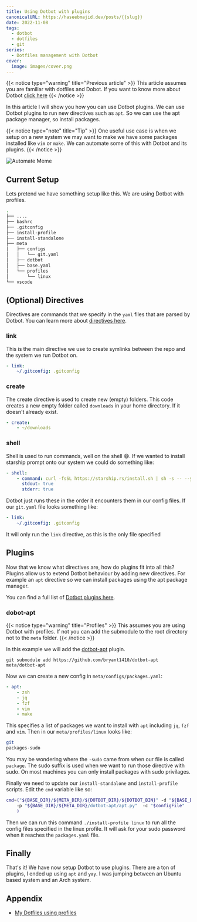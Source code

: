 ```yaml
---
title: Using Dotbot with plugins
canonicalURL: https://haseebmajid.dev/posts/{{slug}}
date: 2022-11-08
tags:
  - dotbot
  - dotfiles
  - git
series:
  - Dotfiles management with Dotbot
cover:
  image: images/cover.png
---
```


{{< notice type="warning" title="Previous article" >}}
This article assumes you are familiar with dotfiles and Dobot.
If you want to know more about Dotbot [click here](/posts/2022-10-15-how-to-manage-your-dotfiles-with-dotbot)
{{< /notice >}}

In this article I will show you how you can use Dotbot plugins. We can use Dotbot plugins to run new directives such as `apt`.
So we can use the apt package manager, so install packages.

{{< notice type="note" title="Tip" >}}
One useful use case is when we setup on a new system we may want to make we have some packages installed like `vim` or `make`.
We can automate some of this with Dotbot and its plugins.
{{< /notice >}}

![Automate Meme](images/automate.png)

## Current Setup

Lets pretend we have something setup like this. We are using Dotbot with profiles.

```bash
.
├── ....
├── bashrc
├── .gitconfig
├── install-profile
├── install-standalone
├── meta
│   ├── configs
│   │   └── git.yaml
│   ├── dotbot
│   ├── base.yaml
│   └── profiles
│       └── linux
└── vscode
```

## (Optional) Directives

Directives are commands that we specify in the `yaml` files that are parsed by Dotbot.
You can learn more about [directives here](https://github.com/anishathalye/dotbot#link).

### link

This is the main directive we use to create symlinks between the repo and the system we run Dotbot on.

```yaml
- link:
    ~/.gitconfig: .gitconfig
```

### create

The create directive is used to create new (empty) folders. This code creates a new empty folder called `downloads` in your home directory.
If it doesn't already exist.

```yaml
- create:
    - ~/downloads
```

### shell

Shell is used to run commands, well on the shell 😅. If we wanted to install starship prompt onto our system we could do something like:

```yaml
- shell:
    - command: curl -fsSL https://starship.rs/install.sh | sh -s -- --yes
      stdout: true
      stderr: true
```

Dotbot just runs these in the order it encounters them in our config files. If our `git.yaml` file looks something like:

```yaml
- link:
    ~/.gitconfig: .gitconfig
```

It will only run the `link` directive, as this is the only file specified

## Plugins

Now that we know what directives are, how do plugins fit into all this? Plugins allow us to extend Dotbot behaviour by adding new directives. For example an `apt`
directive so we can install packages using the apt package manager.

You can find a full list of [Dotbot plugins here](https://github.com/anishathalye/dotbot/wiki/Plugins).

### dobot-apt

{{< notice type="warning" title="Profiles" >}}
This assumes you are using Dotbot with profiles.
If not you can add the submodule to the root directory not to the `meta` folder.
{{< /notice >}}

In this example we will add the [dotbot-apt](https://github.com/bryant1410/dotbot-apt) plugin.

```
git submodule add https://github.com/bryant1410/dotbot-apt meta/dotbot-apt
```

Now we can create a new config in `meta/configs/packages.yaml`:

```yaml
- apt:
    - zsh
    - jq
    - fzf
    - vim
    - make
```

This specifies a list of packages we want to install with `apt` including `jq`, `fzf` and `vim`.
Then in our `meta/profiles/linux` looks like:

```bash
git
packages-sudo
```

You may be wondering where the `-sudo` came from when our file is called `package`. The sudo suffix is used when we
want to run those directive with sudo. On most machines you can only install packages with sudo privilages.

Finally we need to update our `install-standalone` and `install-profile` scripts. Edit
the `cmd` variable like so:

```bash
cmd=("${BASE_DIR}/${META_DIR}/${DOTBOT_DIR}/${DOTBOT_BIN}" -d "${BASE_DIR}" \
    -p "${BASE_DIR}/${META_DIR}/dotbot-apt/apt.py"  -c "$configFile"
    )
```

Then we can run this command `./install-profile linux` to run all the config files specified in the linux profile.
It will ask for your sudo password when it reaches the `packages.yaml` file.

## Finally

That's it! We have now setup Dotbot to use plugins. There are a ton of plugins, I ended up using `apt` and `yay`. I was
jumping between an Ubuntu based system and an Arch system.

## Appendix

- [My Dotfiles using profiles](https://gitlab.com/hmajid2301/dotfiles/-/tree/6b83e990861654506e8ecc756af75cf431438a4a)